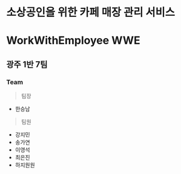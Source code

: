 # 소상공인을 위한 카페 매장 관리 서비스 

# WorkWithEmployee WWE

## 광주 1반 7팀

### Team

> 팀장

- 한승남

> 팀원

- 강지민
- 송가연
- 이영석
- 최은진
- 하지원원 
